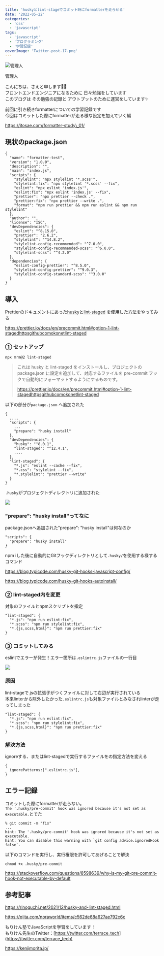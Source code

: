 ```yaml
---
title: 'huskyとlint-stageでコミット時にformatterを走らせる'
date: '2022-05-22'
categories:
  - 'css'
  - 'javascript'
tags:
  - 'javascript'
  - 'プログラミング'
  - '学習記録'
coverImage: 'Twitter-post-17.png'
---
```


![管理人](/images/43D8A608-67A3-48E2-9600-EFFAEB7E218E_1_201_a-150x150.jpeg)

管理人

こんにちは、さえと申します👩‍💻  
フロントエンドエンジニアになるために 日々勉強をしています  
このブログは その勉強の記録と アウトプットのために運営をしています✨

前回に引き続きformatterについての学習記録です  
今回はコミットした際にformatterが走る様な設定を加えていく編

https://itosae.com/formatter-study\_01/

## 現状のpackage.json

```
{
  "name": "formatter-test",
  "version": "1.0.0",
  "description": "",
  "main": "index.js",
  "scripts": {
    "stylelint": "npx stylelint '*.scss'",
    "stylelint:fix": "npx stylelint '*.scss' --fix",
    "eslint": "npx eslint 'index.js'",
    "eslint:fix": "npx eslint 'index.js' --fix",
    "prettier": "npx prettier --check .",
    "prettier:fix": "npx prettier --write .",
    "format": "npm run prettier && npm run eslint && npm run stylelint"
  },
  "author": "",
  "license": "ISC",
  "devDependencies": {
    "eslint": "^8.15.0",
    "prettier": "2.6.2",
    "stylelint": "^14.8.2",
    "stylelint-config-recommended": "^7.0.0",
    "stylelint-config-recommended-scss": "^6.0.0",
    "stylelint-scss": "^4.2.0"
  },
  "dependencies": {
    "eslint-config-prettier": "^8.5.0",
    "stylelint-config-prettier": "^9.0.3",
    "stylelint-config-standard-scss": "^3.0.0"
  }
}
```

## 導入

Prettierのドキュメントにあった[husky](https://github.com/typicode/husky)と[lint-staged](https://github.com/okonet/lint-staged) を使用した方法をやってみる

https://prettier.io/docs/en/precommit.html#option-1-lint-stagedhttpsgithubcomokonetlint-staged

### ① セットアップ

```
npx mrm@2 lint-staged
```

> これは husky と lint-staged をインストールし、プロジェクトの package.json に設定を追加して、対応するファイルを pre-commit フックで自動的にフォーマットするようにするものです。
>
> https://prettier.io/docs/en/precommit.html#option-1-lint-stagedhttpsgithubcomokonetlint-staged

以下の部分が`package.json` へ追加された

```
{
  ....
  "scripts": {
    ...
    "prepare": "husky install"
  },
  "devDependencies": {
    "husky": "^8.0.1",
    "lint-staged": "^12.4.1",
    ....
  },
  "lint-staged": {
    "*.js": "eslint --cache --fix",
    "*.css": "stylelint --fix",
    "*.stylelint": "prettier --write"
  }
}
```

`.husky`がプロジェクトディレクトリに追加された

![](/images/スクリーンショット-2022-05-21-22.24.19.png)

### "prepare": "husky install"ってなに

package.jsonへ追加された"prepare": "husky install"は何なのか

```
"scripts": {
  "prepare": "husky install"
}
```

npm iした後に自動的にGitフックディレクトリとして`.husky/`を使用する様するコマンド

https://blog.typicode.com/husky-git-hooks-javascript-config/

https://blog.typicode.com/husky-git-hooks-autoinstall/

### ② lint-staged内を変更

対象のファイルとnpmスクリプトを指定

```
"lint-staged": {
  "*.js": "npm run eslint:fix",
  "*.scss": "npm run stylelint:fix",
  "*.{js,scss,html}": "npm run prettier:fix"
}
```

### ③ コミットしてみる

eslintでエラーが発生！エラー箇所は`.eslintrc.js`ファイルの一行目

![](/images/スクリーンショット-2022-05-21-22.41.41-1-1024x479.png)

### 原因

lint-stageで.jsの拡張子がつくファイルに対して右辺が実行されている  
本来linterから除外したかった`.eslintrc.js`も対象ファイルとみなされlinterが走ってしまった

```
"lint-staged": {
  "*.js": "npm run eslint:fix",
  "*.scss": "npm run stylelint:fix",
  "*.{js,scss,html}": "npm run prettier:fix"
}
```

### 解決方法

ignoreする、またはlint-stagedで実行するファイルをの指定方法を変える

```
{
  ignorePatterns:[".eslintrc.js"],
}
```

## エラー記録

コミットした際にformatterが走らない。  
`The '.husky/pre-commit' hook was ignored because it's not set as executable.`とでた

```
% git commit -m "fix"
...
hint: The '.husky/pre-commit' hook was ignored because it's not set as executable.
hint: You can disable this warning with `git config advice.ignoredHook false`.
```

以下のコマンドを実行し、実行権限を許可してあげることで解決

```
chmod +x .husky/pre-commit
```

https://stackoverflow.com/questions/8598639/why-is-my-git-pre-commit-hook-not-executable-by-default

## 参考記事

https://rinoguchi.net/2021/12/husky-and-lint-staged.html

https://qiita.com/noraworld/items/c562de68a627ae792c6c

もりけん塾でJavaScriptを学習をしています！  
もりけん先生のTwitter：[https://twitter.com/terrace_tech](https://twitter.com/terrace_tech)

https://kenjimorita.jp/
